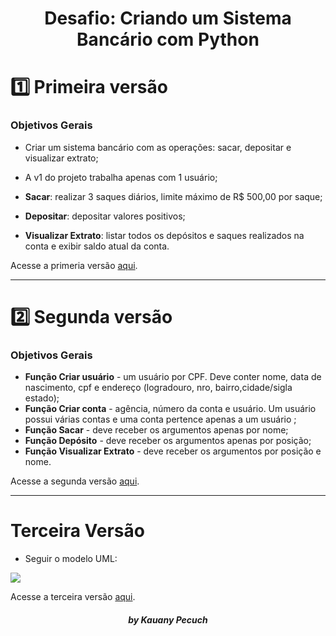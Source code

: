 <h1 align= "center"> Desafio: Criando um Sistema Bancário com Python </h1> 

#  1️⃣ Primeira versão
### Objetivos Gerais
-  Criar um sistema bancário com as operações: sacar, depositar e visualizar extrato;

- A v1 do projeto trabalha apenas com 1 usuário;

- **Sacar**: realizar 3 saques diários, limite máximo de R$ 500,00 por saque;

- **Depositar**: depositar valores positivos;

- **Visualizar Extrato**: listar todos os depósitos e saques realizados na conta e exibir saldo atual da conta.

Acesse a primeria versão [aqui](https://github.com/Kauany-Pecuch/desafio-dio-sistema-bancario/blob/Main/v1.py).

---
# 2️⃣ Segunda versão
### Objetivos Gerais
- **Função Criar usuário** - um usuário por CPF. Deve conter nome, data de nascimento, cpf e endereço (logradouro, nro, bairro,cidade/sigla estado);
- **Função Criar conta** - agência, número da conta e usuário. Um usuário possui várias contas e uma conta pertence apenas a um usuário ;
- **Função Sacar** - deve receber os argumentos apenas por nome;
- **Função Depósito** - deve receber os argumentos apenas por posição;
- **Função Visualizar Extrato** - deve receber os argumentos por posição e nome.

Acesse a segunda versão [aqui](https://github.com/Kauany-Pecuch/desafio-dio-sistema-bancario/blob/Main/v2.py).

---
# Terceira Versão 
- Seguir o modelo UML:

<img align="center" padding="0" src=https://i.pinimg.com/originals/7a/e9/f4/7ae9f41044af870f670ca48100cce327.jpg >

Acesse a terceira versão [aqui]().

<h5 align= "center"> by Kauany Pecuch <h5>
